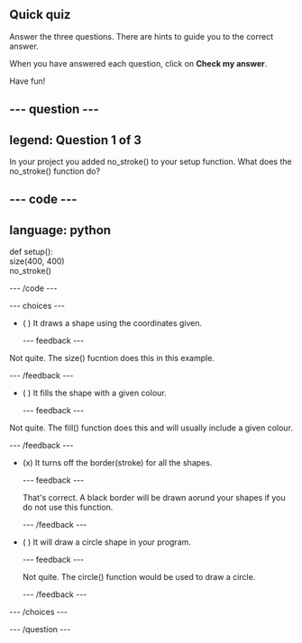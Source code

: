 ## Quick quiz

Answer the three questions. There are hints to guide you to the correct answer.

When you have answered each question, click on **Check my answer**.

Have fun!

--- question ---
---
legend: Question 1 of 3
---
In your project you added no_stroke() to your setup function. What does the no_stroke() function do?

--- code ---
---
language: python
---

def setup():   
  size(400, 400)      
  no_stroke()  
  
--- /code ---

--- choices ---

- ( ) It draws a shape using the coordinates given.

  --- feedback ---

Not quite. The size() fucntion does this in this example.

  --- /feedback ---

- ( ) It fills the shape with a given colour.

  --- feedback ---

Not quite. The fill() function does this and will usually include a given colour.

  --- /feedback ---

- (x) It turns off the border(stroke) for all the shapes.

  --- feedback ---

  That's correct. A black border will be drawn aorund your shapes if you do not use this function.

  --- /feedback ---

- ( ) It will draw a circle shape in your program.

  --- feedback ---

  Not quite. The circle() function would be used to draw a circle.

  --- /feedback ---

--- /choices ---

--- /question ---
